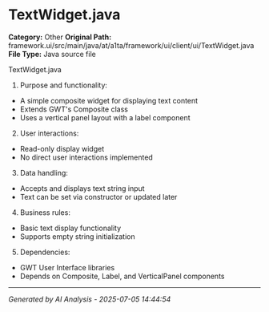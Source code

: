 # TextWidget.java

**Category:** Other
**Original Path:** framework.ui/src/main/java/at/a1ta/framework/ui/client/ui/TextWidget.java
**File Type:** Java source file

TextWidget.java
1. Purpose and functionality:
- A simple composite widget for displaying text content
- Extends GWT's Composite class
- Uses a vertical panel layout with a label component

2. User interactions:
- Read-only display widget
- No direct user interactions implemented

3. Data handling:
- Accepts and displays text string input
- Text can be set via constructor or updated later

4. Business rules:
- Basic text display functionality
- Supports empty string initialization

5. Dependencies:
- GWT User Interface libraries
- Depends on Composite, Label, and VerticalPanel components

---
*Generated by AI Analysis - 2025-07-05 14:44:54*
